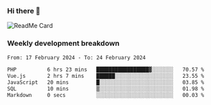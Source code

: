 ### Hi there 👋

<!--
**itzcy/itzcy** is a ✨ _special_ ✨ repository because its `README.md` (this file) appears on your GitHub profile.

Here are some ideas to get you started:

- 🔭 I’m currently working on ...
- 🌱 I’m currently learning ...
- 👯 I’m looking to collaborate on ...
- 🤔 I’m looking for help with ...
- 💬 Ask me about ...
- 📫 How to reach me: ...
- 😄 Pronouns: ...
- ⚡ Fun fact: ...
-->
![ReadMe Card](https://github-readme-stats.vercel.app/api?username=itzcy&show_icons=true&title_color=2d3198&icon_color=797cb8&text_color=24292e&bg_color=f6f8fa)

### Weekly development breakdown
<!--START_SECTION:waka-->

```txt
From: 17 February 2024 - To: 24 February 2024

PHP          6 hrs 23 mins   █████████████████▓░░░░░░░   70.57 %
Vue.js       2 hrs 7 mins    ██████░░░░░░░░░░░░░░░░░░░   23.55 %
JavaScript   20 mins         █░░░░░░░░░░░░░░░░░░░░░░░░   03.85 %
SQL          10 mins         ▒░░░░░░░░░░░░░░░░░░░░░░░░   01.98 %
Markdown     0 secs          ░░░░░░░░░░░░░░░░░░░░░░░░░   00.03 %
```

<!--END_SECTION:waka-->
